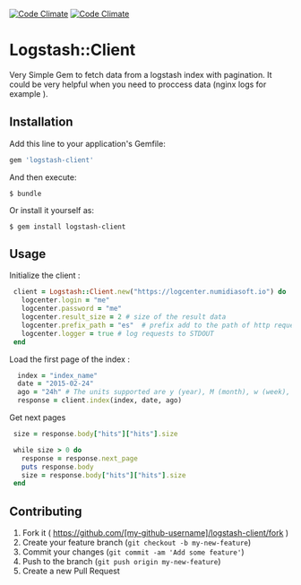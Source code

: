 [![Code Climate](https://codeclimate.com/github/numidiasoft/logstash-client/badges/gpa.svg)](https://codeclimate.com/github/numidiasoft/logstash-client)
[![Code Climate](https://codeclimate.com/github/numidiasoft/logstash-client/badges/gpa.svg)](https://codeclimate.com/github/numidiasoft/logstash-client)

# Logstash::Client

Very Simple Gem to fetch data from a logstash index with pagination. It could be very helpful when you need to proccess data (nginx logs for example ).


## Installation

Add this line to your application's Gemfile:

```ruby
gem 'logstash-client'
```

And then execute:

    $ bundle

Or install it yourself as:

    $ gem install logstash-client

## Usage

Initialize the client :

```ruby
 client = Logstash::Client.new("https://logcenter.numidiasoft.io") do |logcenter|
   logcenter.login = "me"   
   logcenter.password = "me"
   logcenter.result_size = 2 # size of the result data
   logcenter.prefix_path = "es"  # prefix add to the path of http request
   logcenter.logger = true # log requests to STDOUT
 end 
```
Load the first page of the index : 

```ruby
  index = "index_name"
  date = "2015-02-24"        
  ago = "24h" # The units supported are y (year), M (month), w (week), d (day), h (hour), m (minute), and s (second).
  response = client.index(index, date, ago)
```
Get next pages

```ruby
 size = response.body["hits"]["hits"].size

 while size > 0 do
   response = response.next_page
   puts response.body
   size = response.body["hits"]["hits"].size
 end
```

## Contributing

1. Fork it ( https://github.com/[my-github-username]/logstash-client/fork )
2. Create your feature branch (`git checkout -b my-new-feature`)
3. Commit your changes (`git commit -am 'Add some feature'`)
4. Push to the branch (`git push origin my-new-feature`)
5. Create a new Pull Request
